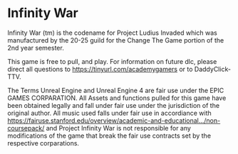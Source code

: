 # Infinity War
Infinity War (tm) is the codename for Project Ludius Invaded which was manufactured by the 20-25 guild for the Change The Game portion of the 2nd year semester.

This game is free to pull, and play. For information on future dlc, please direct all questions to https://tinyurl.com/academygamers or to DaddyClick-TTV. 

The Terms Unreal Engine and Unreal Engine 4 are fair use under the EPIC GAMES CORPARATION. All Assets and functions pulled for this game have been obtained legally and fall under fair use under the jurisdiction of the original author. All music used falls under fair use in accordiance with https://fairuse.stanford.edu/overview/academic-and-educational.../non-coursepack/ and Project Infinity War is not responsible for any modifications of the game that break the fair use contracts set by the respective corparations.

